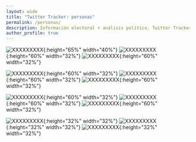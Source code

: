 ```yaml
---
layout: wide 
title: "Twitter Tracker: personas"
permalink: /personas/
description: Información electoral + análisis político. Twitter Tracker.
author_profile: true
---
```



![XXXXXXXXX](../images/twitter/wordclouds/individuals/wordcloud_Carolina_Toha.png){:height="65%" width="40%"}
![XXXXXXXXX](../images/twitter/wordclouds/individuals/wordcloud_GiorgioJackson.png){:height="60%" width="32%"}
![XXXXXXXXX](../images/twitter/wordclouds/individuals/wordcloud_camila_vallejo.png){:height="60%" width="32%"}

![XXXXXXXXX](../images/twitter/wordclouds/individuals/wordcloud_mariomarcelc.png){:height="60%" width="32%"}
![XXXXXXXXX](../images/twitter/wordclouds/individuals/wordcloud_AnaLyaUriarteR.png){:height="60%" width="32%"}
![XXXXXXXXX](../images/twitter/wordclouds/individuals/wordcloud_AlbertoKlaveren.png){:height="60%" width="32%"}

![XXXXXXXXX](../images/twitter/wordclouds/individuals/wordcloud_mariomarcelc.png){:height="60%" width="32%"}
![XXXXXXXXX](../images/twitter/wordclouds/individuals/wordcloud_AnaLyaUriarteR.png){:height="60%" width="32%"}
![XXXXXXXXX](../images/twitter/wordclouds/individuals/wordcloud_AlbertoKlaveren.png){:height="60%" width="32%"}

![XXXXXXXXX](../images/twitter/wordclouds/individuals/wordcloud_tvalenzuelavt.png){:height="32%" width="32%"}
![XXXXXXXXX](../images/twitter/wordclouds/individuals/wordcloud_jlopezsaffie.png){:height="32%" width="32%"}
![XXXXXXXXX](../images/twitter/wordclouds/individuals/wordcloud_Mayafernandeza.png){:height="32%" width="32%"}